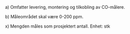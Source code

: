 a) Omfatter levering, montering og tilkobling av CO-målere.

b) Måleområdet skal være 0-200 ppm.

x) Mengden måles som prosjektert antall. Enhet: stk

